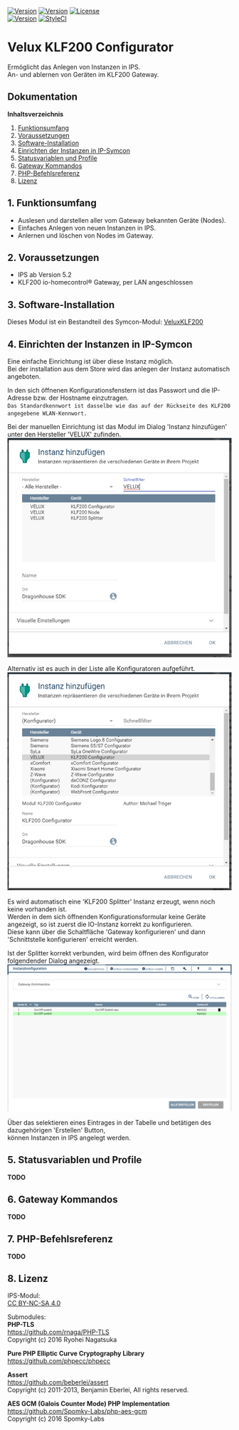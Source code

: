 [![Version](https://img.shields.io/badge/Symcon-PHPModul-red.svg?style=flat-square)](https://www.symcon.de/service/dokumentation/entwicklerbereich/sdk-tools/sdk-php/)
[![Version](https://img.shields.io/badge/Modul%20Version-0.50-blue.svg?style=flat-square)]()
[![License](https://img.shields.io/badge/License-CC%20BY--NC--SA%204.0-green.svg?style=flat-square)](https://creativecommons.org/licenses/by-nc-sa/4.0/)  
[![Version](https://img.shields.io/badge/Symcon%20Version-5.2%20%3E-green.svg?style=flat-square)](https://www.symcon.de/forum/threads/41251-IP-Symcon-5-2-%28Testing%29)
[![StyleCI](https://styleci.io/repos/193268520/shield?style=flat-square)](https://styleci.io/repos/193268520)  

# Velux KLF200 Configurator  
Ermöglicht das Anlegen von Instanzen in IPS.  
An- und ablernen von Geräten im KLF200 Gateway.  

## Dokumentation

**Inhaltsverzeichnis**

1. [Funktionsumfang](#1-funktionsumfang) 
2. [Voraussetzungen](#2-voraussetzungen)
3. [Software-Installation](#3-software-installation)
4. [Einrichten der Instanzen in IP-Symcon](#4-einrichten-der-instanzen-in-ip-symcon)
5. [Statusvariablen und Profile](#5-statusvariablen-und-profile)
6. [Gateway Kommandos](#6-gateway-kommandos)
7. [PHP-Befehlsreferenz](#7-php-befehlsreferenz) 
8. [Lizenz](#8-lizenz)

## 1. Funktionsumfang

 - Auslesen und darstellen aller vom Gateway bekannten Geräte (Nodes).  
 - Einfaches Anlegen von neuen Instanzen in IPS.  
 - Anlernen und löschen von Nodes im Gateway.  

## 2. Voraussetzungen

 - IPS ab Version 5.2  
 - KLF200 io-homecontrol® Gateway, per LAN angeschlossen  

## 3. Software-Installation

Dieses Modul ist ein Bestandteil des Symcon-Modul: [VeluxKLF200](../)  

## 4. Einrichten der Instanzen in IP-Symcon

Eine einfache Einrichtung ist über diese Instanz möglich.  
Bei der installation aus dem Store wird das anlegen der Instanz automatisch angeboten.  

In den sich öffnenen Konfigurationsfenstern ist das Passwort und die IP-Adresse bzw. der Hostname einzutragen.  
``Das Standardkennwort ist dasselbe wie das auf der Rückseite des KLF200 angegebene WLAN-Kennwort.``  

Bei der manuellen Einrichtung ist das Modul im Dialog 'Instanz hinzufügen' unter den Hersteller 'VELUX' zufinden.  
![Instanz hinzufügen](../imgs/instanzen.png)  

Alternativ ist es auch in der Liste alle Konfiguratoren aufgeführt.  
![Instanz hinzufügen](../imgs/instanzen_configurator.png)  

Es wird automatisch eine 'KLF200 Splitter' Instanz erzeugt, wenn noch keine vorhanden ist.  
Werden in dem sich öffnenden Konfigurationsformular keine Geräte angezeigt, so ist zuerst die IO-Instanz korrekt zu konfigurieren.  
Diese kann über die Schaltfläche 'Gateway konfigurieren' und dann 'Schnittstelle konfigurieren' erreicht werden.  

Ist der Splitter korrekt verbunden, wird beim öffnen des Konfigurator folgendender Dialog angezeigt.  
![Konfigurator](../imgs/conf_configurator.png)  

Über das selektieren eines Eintrages in der Tabelle und betätigen des dazugehörigen 'Erstellen' Button,  
können Instanzen in IPS angelegt werden.  

## 5. Statusvariablen und Profile

**TODO**  

## 6. Gateway Kommandos

**TODO**  

## 7. PHP-Befehlsreferenz

**TODO**  

## 8. Lizenz

  IPS-Modul:  
  [CC BY-NC-SA 4.0](https://creativecommons.org/licenses/by-nc-sa/4.0/)  

  Submodules:  
  **PHP-TLS**  
  https://github.com/rnaga/PHP-TLS  
    Copyright (c) 2016 Ryohei Nagatsuka    

  **Pure PHP Elliptic Curve Cryptography Library**  
  https://github.com/phpecc/phpecc  

  **Assert**  
  https://github.com/beberlei/assert  
    Copyright (c) 2011-2013, Benjamin Eberlei, All rights reserved.  

  **AES GCM (Galois Counter Mode) PHP Implementation**  
  https://github.com/Spomky-Labs/php-aes-gcm  
    Copyright (c) 2016 Spomky-Labs  

